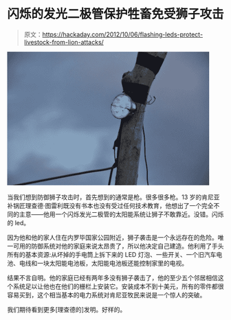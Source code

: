 # 闪烁的发光二极管保护牲畜免受狮子攻击

> 原文：<https://hackaday.com/2012/10/06/flashing-leds-protect-livestock-from-lion-attacks/>

![](img/3d4d6278be7f71f6eb9dea42aff5725f.png "Photo of LEDs on post")

当我们想到防御狮子攻击时，首先想到的通常是枪。很多很多枪。13 岁的肯尼亚补锅匠理查德·图雷利既没有书本也没有受过任何技术教育，他想出了一个完全不同的主意——他用一个闪烁发光二极管的太阳能系统让狮子不敢靠近。没错。闪烁的 led。

因为他和他的家人住在内罗毕国家公园附近，狮子袭击是一个永远存在的危险。唯一可用的防御系统对他的家庭来说太昂贵了，所以他决定自己建造。他利用了手头所有的基本资源:从坏掉的手电筒上拆下来的 LED 灯泡、一些开关、一个旧汽车电池、电线和一块太阳能电池板，太阳能电池板还能控制家里的电视。

结果不言自明。他的家庭已经有两年多没有狮子袭击了，他的至少五个邻居相信这个系统足以让他也在他们的栅栏上安装它。安装成本不到十美元，所有的零件都很容易买到，这个相当基本的电力系统对肯尼亚牧民来说是一个惊人的突破。

我们期待看到更多[理查德的]发明。好样的。